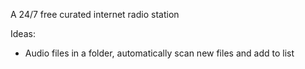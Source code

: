 A 24/7 free curated internet radio station

Ideas:
- Audio files in a folder, automatically scan new files and add to list
